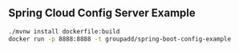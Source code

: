 ## Spring Cloud Config Server Example

```bash
./mvnw install dockerfile:build
docker run -p 8888:8888 -t groupadd/spring-boot-config-example
```
